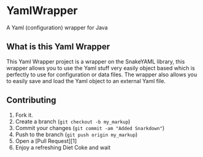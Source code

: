 YamlWrapper
===========
A Yaml (configuration) wrapper for Java

What is this Yaml Wrapper
------------------------
This Yaml Wrapper project is a wrapper on the SnakeYAML library, this wrapper allows you to use the Yaml stuff very easily object based which is perfectly to use for configuration or data files. The wrapper also allows you to easily save and load the Yaml object to an external Yaml file.

Contributing
------------
1. Fork it.
2. Create a branch (`git checkout -b my_markup`)
3. Commit your changes (`git commit -am "Added Snarkdown"`)
4. Push to the branch (`git push origin my_markup`)
5. Open a [Pull Request][1]
6. Enjoy a refreshing Diet Coke and wait
